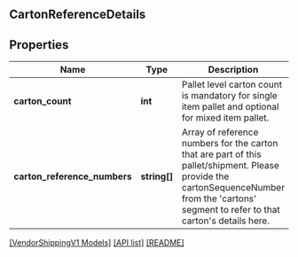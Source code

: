 ## CartonReferenceDetails

## Properties

Name | Type | Description | Notes
------------ | ------------- | ------------- | -------------
**carton_count** | **int** | Pallet level carton count is mandatory for single item pallet and optional for mixed item pallet. | [optional]
**carton_reference_numbers** | **string[]** | Array of reference numbers for the carton that are part of this pallet/shipment. Please provide the cartonSequenceNumber from the &#39;cartons&#39; segment to refer to that carton&#39;s details here. |

[[VendorShippingV1 Models]](../) [[API list]](../../Api) [[README]](../../../README.md)
